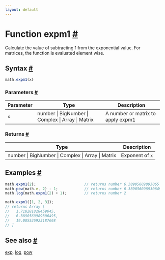 ```yaml
---
layout: default
---
```


<!-- Note: This file is automatically generated from source code comments. Changes made in this file will be overridden. -->

<h1 id="function-expm1">Function expm1 <a href="#function-expm1" title="Permalink">#</a></h1>

Calculate the value of subtracting 1 from the exponential value.
For matrices, the function is evaluated element wise.


<h2 id="syntax">Syntax <a href="#syntax" title="Permalink">#</a></h2>

```js
math.expm1(x)
```

<h3 id="parameters">Parameters <a href="#parameters" title="Permalink">#</a></h3>

Parameter | Type | Description
--------- | ---- | -----------
`x` | number &#124; BigNumber &#124; Complex &#124; Array &#124; Matrix | A number or matrix to apply expm1

<h3 id="returns">Returns <a href="#returns" title="Permalink">#</a></h3>

Type | Description
---- | -----------
number &#124; BigNumber &#124; Complex &#124; Array &#124; Matrix | Exponent of `x`


<h2 id="examples">Examples <a href="#examples" title="Permalink">#</a></h2>

```js
math.expm1(2);                      // returns number 6.38905609893065
math.pow(math.e, 2) - 1;            // returns number 6.3890560989306495
math.log(math.expm1(2) + 1);        // returns number 2

math.expm1([1, 2, 3]);
// returns Array [
//   1.718281828459045,
//   6.3890560989306495,
//   19.085536923187668
// ]
```


<h2 id="see-also">See also <a href="#see-also" title="Permalink">#</a></h2>

[exp](exp.html),
[log](log.html),
[pow](pow.html)
